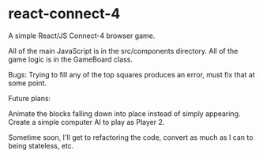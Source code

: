 # react-connect-4
A simple React/JS Connect-4 browser game.

All of the main JavaScript is in the src/components directory.
All of the game logic is in the GameBoard class.

Bugs:
Trying to fill any of the top squares produces an error, must fix that at some point.

Future plans:

Animate the blocks falling down into place instead of simply appearing.
Create a simple computer AI to play as Player 2.

Sometime soon, I'll get to refactoring the code, convert as much as I can to being stateless, etc.
